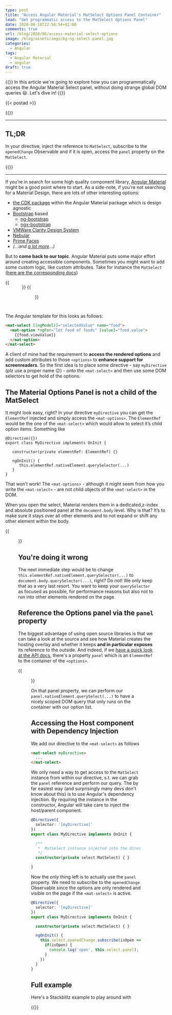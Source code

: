 ```yaml
---
type: post
title: "Access Angular Material's MatSelect Options Panel Container"
lead: "Get programmatic access to the MatSelect Options Panel"
date: 2020-06-18T22:58:54+02:00
comments: true
url: /blog/2020/06/access-material-select-options
image: /blog/assets/imgs/bg-ng-select-panel.jpg
categories:
  - Angular
tags:
  - Angular Material
  - angular
draft: true
---
```


{{<intro>}}
  In this article we're going to explore how you can programmatically access the Angular Material Select panel, without doing strange global DOM queries :smiley:. Let's dive in!
{{</intro>}}
<!--more-->

{{< postad >}}

{{<toc>}}

---

## TL;DR

In your directive, inject the reference to `MatSelect`, subscribe to the `openedChange` Observable and if it is open, access the `panel` property on the `MatSelect`.

{{<youtube lZYYoSWcPeE >}}

---

If you’re in search for some high quality component library, [Angular Material](https://material.angular.io) might be a good point where to start. As a side-note, if you're not searching for a Material Design, there are lots of other interesting options:

- [the CDK package](https://material.angular.io/cdk/categories) within the Angular Material package which is design agnostic
- [Bootstrap](https://getbootstrap.com/) based
  - [ng-bootstrap](https://ng-bootstrap.github.io)
  - [ngx-bootstrap](https://valor-software.com/ngx-bootstrap)
- [VMWare Clarity Design System](https://clarity.design/)
- [Nebular](https://akveo.github.io/nebular/)
- [Prime Faces](https://www.primefaces.org/primeng/)
- _(...and [a lot more](https://angular.io/resources)...)_


But to **come back to our topic**. Angular Material puts some major effort around creating accessible components. Sometimes you might want to add some custom logic, like custom attributes. Take for instance the `MatSelect` ([here are the corresponding docs](https://material.angular.io/components/select/overview))

<div style="display:flex">
  {{<figure url="/blog/assets/imgs/mat-select.png" size="small">}}
  {{<figure url="/blog/assets/imgs/mat-select-expanded.png" size="small">}}
</div>

The Angular template for this looks as follows:

```html
<mat-select [(ngModel)]="selectedValue" name="food">
  <mat-option *ngFor="let food of foods" [value]="food.value">
    {{food.viewValue}}
  </mat-option>
</mat-select>
```

A client of mine had the requirement to **access the rendered options** and add custom attributes to those `<options>` to **enhance support for screenreaders**. So the first idea is to place some directive - say `myDirective` (plz use a proper name :wink:) - onto the `<mat-select>` and then use some DOM selectors to get hold of the options.

## The Material Options Panel is not a child of the MatSelect

It might look easy, right? In your directive `myDirective` you can get the `ElementRef` injected and simply access the `<mat-options>`. The `ElementRef` would be the one of the `<mat-select>` which would allow to select it’s child option items. Something like

```tsx
@Directive({})
export class MyDirective implements OnInit {

   constructor(private elementRef: ElementRef) {}

   ngOnInit() {
      this.elementRef.nativeElement.querySelector(...)
   }
}
```

That won’t work! The `<mat-options>` - although it might seem from how you write the `<mat-select>` - are not child objects of the `<mat-select>` in the DOM.

When you open the select, Material renders them in a dedicated,z-index and absolute positioned panel at the `document.body` level. Why is that? It’s to make sure it stays over all other elements and to not expand or shift any other element within the body.

{{<figure url="/blog/assets/imgs/mat-select-option-overlay.png" size="full">}}

## You're doing it wrong

The next immediate step would be to change `this.elementRef.nativeElement.querySelector(...)` to `document.body.querySelector(...)`, right? Do not! We only keep that as a very last resort. You want to keep your `querySelector` as focused as possible, for performance reasons but also not to run into other elements rendered on the page.

## Reference the Options panel via the `panel` property

The biggest advantage of using open source libraries is that we can take a look at the source and see how Material creates the hosting overlay and whether it keeps **and in particular exposes** its reference to the outside. And indeed, if we [have a quick look at the API docs](https://material.angular.io/components/select/api), there's a property `panel` which is an `ElementRef` to the container of the `<options>`.

{{<figure url="/blog/assets/imgs/mat-select-api-panel.png" size="full">}}

On that panel property, we can perform our `panel.nativeElement.querySelect(...)` to have a nicely scoped DOM query that only runs on the container with our option list.

## Accessing the Host component with Dependency Injection

We add our directive to the `<mat-select>` as follows

```html
<mat-select myDirective>
  ...
</mat-select>
```

We only need a way to get access to the `MatSelect` instance from within our directive, s.t. we can grab the `panel` reference and perform our query. The by far easiest way (and surprisingly many devs don't know about this) is to use Angular's dependency injection. By requiring the instance in the constructor, Angular will take care to inject the host/parent component.

```typescript
@Directive({
  selector: '[myDirective]'
})
export class MyDirective implements OnInit {

  /**
   *  MatSelect instance injected into the directive
   */
  constructor(private select:MatSelect) { }

}
```

Now the only thing left is to actually use the `panel` property. We need to subscribe to the `openedChange` Observable since the options are only rendered and visible on the page if the `<mat-select>` is active.

```typescript
@Directive({
  selector: '[myDirective]'
})
export class MyDirective implements OnInit {

  constructor(private select:MatSelect) { }

  ngOnInit() {
    this.select.openedChange.subscribe(isOpen => {
      if(isOpen) {
        console.log('open', this.select.panel);
      }
    })
  }
}
```

## Full example

Here's a Stackblitz example to play around with

{{<stackblitz uid="edit/blog-angular-mat-select-panel-options">}}

